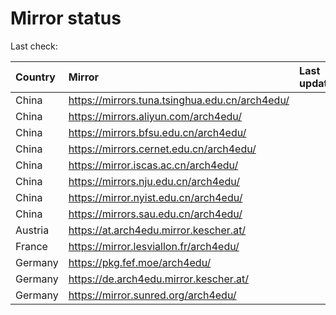 <script src="./time.js"></script>
# Mirror status
Last check: <script type="text/javascript">localize(1724214310.1869009);</script>

|Country|Mirror|Last update|
|:------|:-----|:----------|
|China|https://mirrors.tuna.tsinghua.edu.cn/arch4edu/|<script type="text/javascript">localize(1724179006);</script>|
|China|https://mirrors.aliyun.com/arch4edu/|<script type="text/javascript">localize(1724179006);</script>|
|China|https://mirrors.bfsu.edu.cn/arch4edu/|<script type="text/javascript">localize(1724179006);</script>|
|China|https://mirrors.cernet.edu.cn/arch4edu/|<script type="text/javascript">localize(1724179006);</script>|
|China|https://mirror.iscas.ac.cn/arch4edu/|<script type="text/javascript">localize(1724179006);</script>|
|China|https://mirrors.nju.edu.cn/arch4edu/|<script type="text/javascript">localize(1724092759);</script>|
|China|https://mirror.nyist.edu.cn/arch4edu/|<script type="text/javascript">localize(1724136060);</script>|
|China|https://mirrors.sau.edu.cn/arch4edu/|<script type="text/javascript">localize(1724179006);</script>|
|Austria|https://at.arch4edu.mirror.kescher.at/|<script type="text/javascript">localize(1724179006);</script>|
|France|https://mirror.lesviallon.fr/arch4edu/|<script type="text/javascript">localize(1724179006);</script>|
|Germany|https://pkg.fef.moe/arch4edu/|<script type="text/javascript">localize(1724179006);</script>|
|Germany|https://de.arch4edu.mirror.kescher.at/|<script type="text/javascript">localize(1724179006);</script>|
|Germany|https://mirror.sunred.org/arch4edu/|<script type="text/javascript">localize(1724179006);</script>|

<script src="./tablefilter/tablefilter.js"></script>
<script src="./table.js"></script>